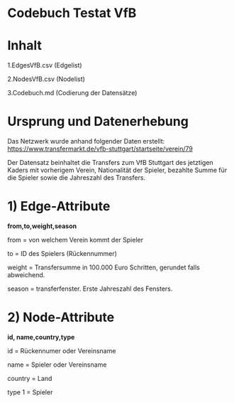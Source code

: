 # Codebuch Testat VfB
# Inhalt
1.EdgesVfB.csv (Edgelist)

2.NodesVfB.csv (Nodelist)

3.Codebuch.md (Codierung der Datensätze)
# Ursprung und Datenerhebung
Das Netzwerk wurde anhand folgender Daten erstellt: https://www.transfermarkt.de/vfb-stuttgart/startseite/verein/79

Der Datensatz beinhaltet die Transfers zum VfB Stuttgart des jetztigen Kaders mit vorherigem Verein, Nationalität der Spieler, bezahlte Summe für die Spieler sowie die Jahreszahl des Transfers. 

# 1) Edge-Attribute

 <b>from,to,weight,season</b>

from = von welchem Verein kommt der Spieler 

to = ID des Spielers (Rückennummer)

weight = Transfersumme in 100.000 Euro Schritten, gerundet falls abweichend.

season = transferfenster. Erste Jahreszahl des Fensters.

# 2) Node-Attribute
<b>id, name,country,type</b>

id = Rückennumer oder Vereinsname

name = Spieler oder Vereinsname

country = Land

type 1 = Spieler
